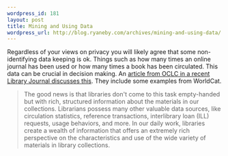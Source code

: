 ```yaml
--- 
wordpress_id: 181
layout: post
title: Mining and Using Data
wordpress_url: http://blog.ryaneby.com/archives/mining-and-using-data/
---
```

Regardless of your views on privacy you will likely agree that some non-identifying data keeping is ok. Things such as how many times an online journal has been used or how many times a book has been circulated. This data can be crucial in decision making. An <a href="http://www.libraryjournal.com/article/CA6298444.html">article from OCLC in a recent Library Journal discusses this</a>. They include some examples from WorldCat.

<blockquote>The good news is that libraries don't come to this task empty-handed but with rich, structured information about the materials in our collections. Librarians possess many other valuable data sources, like circulation statistics, reference transactions, interlibrary loan (ILL) requests, usage behaviors, and more. In our daily work, libraries create a wealth of information that offers an extremely rich perspective on the characteristics and use of the wide variety of materials in library collections.</blockquote>
